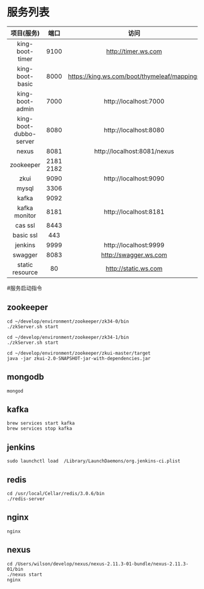 # 服务列表

| 项目(服务)                  | 端口 | 访问 |
|:-------------------------:|:-----------:| :--------------------------------------------:|
| king-boot-timer           | 9100        | http://timer.ws.com                           |
| king-boot-basic           | 8000        | https://king.ws.com/boot/thymeleaf/mappings   |       
| king-boot-admin           | 7000        | http://localhost:7000                         |        
| king-boot-dubbo-server    | 8080        | http://localhost:8080                         |
| nexus                     | 8081        | http://localhost:8081/nexus                   |
| zookeeper                 | 2181 2182   |                                               |
| zkui                      | 9090        | http://localhost:9090                         |
| mysql                     | 3306        |                                               |
| kafka                     | 9092        |                                               |
| kafka monitor             | 8181        | http://localhost:8181                         |
| cas ssl                   | 8443        |                                               |
| basic ssl                 | 443         |                                               |
| jenkins                   | 9999        | http://localhost:9999                         |
| swagger                   | 8083        | http://swagger.ws.com                         |
| static resource           | 80          | http://static.ws.com                          |



#服务启动指令

## zookeeper

```
cd ~/develop/environment/zookeeper/zk34-0/bin 
./zkServer.sh start

cd ~/develop/environment/zookeeper/zk34-1/bin 
./zkServer.sh start

cd ~/develop/environment/zookeeper/zkui-master/target
java -jar zkui-2.0-SNAPSHOT-jar-with-dependencies.jar
```

## mongodb
```
mongod
```

## kafka

```
brew services start kafka
brew services stop kafka
```

## jenkins

```
sudo launchctl load  /Library/LaunchDaemons/org.jenkins-ci.plist
```

## redis

```
cd /usr/local/Cellar/redis/3.0.6/bin
./redis-server
```

## nginx

```
nginx
```

## nexus

```
cd /Users/wilson/develop/nexus/nexus-2.11.3-01-bundle/nexus-2.11.3-01/bin
./nexus start
nginx
```
